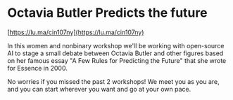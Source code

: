 # Octavia Butler Predicts the future

[https://lu.ma/cin107ny](https://lu.ma/cin107ny)

In this women and nonbinary workshop we'll be working with open-source AI to stage a small debate between Octavia Butler and other figures based on her famous essay "A Few Rules for Predicting the Future" that she wrote for Essence in 2000.

​No worries if you missed the past 2 workshops! We meet you as you are, and you can start wherever you want and go at your own pace.